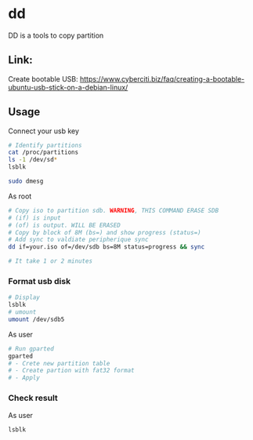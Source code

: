 # dd

DD is a tools to copy partition


## Link:
Create bootable USB: https://www.cyberciti.biz/faq/creating-a-bootable-ubuntu-usb-stick-on-a-debian-linux/
## Usage

Connect your usb key

```bash
# Identify partitions
cat /proc/partitions
ls -1 /dev/sd*
lsblk

sudo dmesg
```



As root
```bash
# Copy iso to partition sdb. WARNING, THIS COMMAND ERASE SDB
# (if) is input
# (of) is output. WILL BE ERASED
# Copy by block of 8M (bs=) and show progress (status=)
# Add sync to valdiate peripherique sync
dd if=your.iso of=/dev/sdb bs=8M status=progress && sync

# It take 1 or 2 minutes
```


### Format usb disk
```bash
# Display
lsblk
# umount
umount /dev/sdb5
```

As user
```bash
# Run gparted
gparted
# - Crete new partition table
# - Create partion with fat32 format
# - Apply
```


### Check result
As user
```bash
lsblk


```
